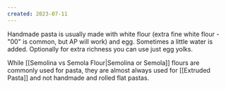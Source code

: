 ```yaml
---
created: 2023-07-11
---
```


Handmade pasta is usually made with white flour (extra fine white flour - "00" is common, but AP will work) and egg. Sometimes a little water is added. Optionally for extra richness you can use just egg yolks.

While [[Semolina vs Semola Flour|Semolina or Semola]] flours are commonly used for pasta, they are almost always used for [[Extruded Pasta]] and not handmade and rolled flat pastas.